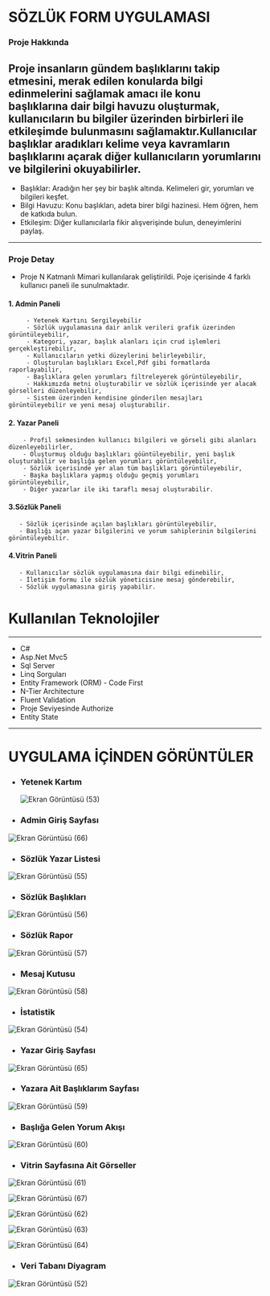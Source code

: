 # SÖZLÜK FORM UYGULAMASI

### Proje Hakkında 
Proje insanların gündem başlıklarını takip etmesini, merak edilen konularda bilgi edinmelerini sağlamak amacı ile
konu başlıklarına dair bilgi havuzu oluşturmak, kullanıcıların bu 
bilgiler üzerinden birbirleri ile etkileşimde bulunmasını sağlamaktır.Kullanıcılar başlıklar aradıkları
kelime veya kavramların başlıklarını açarak diğer kullanıcıların yorumlarını ve 
bilgilerini okuyabilirler.
---------------------------
- Başlıklar: Aradığın her şey bir başlık altında. Kelimeleri gir, yorumları ve bilgileri keşfet.
- Bilgi Havuzu: Konu başlıkları, adeta birer bilgi hazinesi. Hem öğren, hem de katkıda bulun.
- Etkileşim: Diğer kullanıcılarla fikir alışverişinde bulun, deneyimlerini paylaş.
--------------------
### Proje Detay
* Proje N Katmanlı Mimari kullanılarak geliştirildi. Poje içerisinde 4 farklı kullanıcı paneli ile sunulmaktadır.

####  1. Admin Paneli
         - Yetenek Kartını Sergileyebilir
         - Sözlük uygulamasına dair anlık verileri grafik üzerinden görüntüleyebilir,
         - Kategori, yazar, başlık alanları için crud işlemleri gerçekleştirebilir,
         - Kullanıcıların yetki düzeylerini belirleyebilir,
         - Oluşturulan başlıkları Excel,Pdf gibi formatlarda raporlayabilir,
         - Başlıklara gelen yorumları filtreleyerek görüntüleyebilir,
         - Hakkımızda metni oluşturabilir ve sözlük içerisinde yer alacak görselleri düzenleyebilir,
         - Sistem üzerinden kendisine gönderilen mesajları görüntüleyebilir ve yeni mesaj oluşturabilir.
     
#### 2. Yazar Paneli
        - Profil sekmesinden kullanıcı bilgileri ve görseli gibi alanları düzenleyebilirler,
        - Oluşturmuş olduğu başlıkları göüntüleyebilir, yeni başlık oluşturabilir ve başlığa gelen yorumları görüntüleyebilir,
        - Sözlük içerisinde yer alan tüm başlıkları görüntüleyebilir,
        - Başka başlıklara yapmış olduğu geçmiş yorumları görüntüleyebilir,
        - Diğer yazarlar ile iki taraflı mesaj oluşturabilir.

#### 3.Sözlük Paneli
       - Sözlük içerisinde açılan başlıkları görüntüleyebilir, 
       - Başlığı açan yazar bilgilerini ve yorum sahiplerinin bilgilerini görüntüleyebilir.

#### 4.Vitrin Paneli
       - Kullanıcılar sözlük uygulamasına dair bilgi edinebilir,
       - İletişim formu ile sözlük yöneticisine mesaj gönderebilir,
       - Sözlük uygulamasına giriş yapabilir.

# Kullanılan Teknolojiler
-------------------------------------------------------------------------
* C# 
* Asp.Net Mvc5
* Sql Server
* Linq Sorguları
* Entity Framework (ORM) - Code First
* N-Tier Architecture
* Fluent Validation
* Proje Seviyesinde Authorize
* Entity State
-------------------------------------------------------------------------
# UYGULAMA İÇİNDEN GÖRÜNTÜLER

* ### Yetenek Kartım
  ![Ekran Görüntüsü (53)](https://github.com/gozgirfaruk/MvcProjeKampi/assets/125920944/406bbf9a-ff58-4bbf-9e04-b033add082aa)


* ### Admin Giriş Sayfası
![Ekran Görüntüsü (66)](https://github.com/gozgirfaruk/MvcProjeKampi/assets/125920944/0901bbbf-81b3-44c9-922e-ca971fc557de)


* ### Sözlük Yazar Listesi
![Ekran Görüntüsü (55)](https://github.com/gozgirfaruk/MvcProjeKampi/assets/125920944/cabed2b6-48b0-489d-847c-c14bd20cb672)


* ### Sözlük Başlıkları 
![Ekran Görüntüsü (56)](https://github.com/gozgirfaruk/MvcProjeKampi/assets/125920944/82868da3-778b-4fde-af4f-ab864e0b9e60)


* ### Sözlük Rapor
![Ekran Görüntüsü (57)](https://github.com/gozgirfaruk/MvcProjeKampi/assets/125920944/46efd094-cb59-4a83-846c-4270fcf47315)


* ### Mesaj Kutusu
 ![Ekran Görüntüsü (58)](https://github.com/gozgirfaruk/MvcProjeKampi/assets/125920944/1975e6aa-c5f4-4469-974f-63aefcca93fe)


* ### İstatistik 
![Ekran Görüntüsü (54)](https://github.com/gozgirfaruk/MvcProjeKampi/assets/125920944/8794b497-3037-4749-8ef2-81ffa8f707a0)


* ### Yazar Giriş Sayfası
![Ekran Görüntüsü (65)](https://github.com/gozgirfaruk/MvcProjeKampi/assets/125920944/21e809b0-4a40-4332-94ea-85d5d426017b)


* ### Yazara Ait Başlıklarım Sayfası
![Ekran Görüntüsü (59)](https://github.com/gozgirfaruk/MvcProjeKampi/assets/125920944/3294591b-1aca-4c5b-9b4c-74789a1fe5b9)


* ### Başlığa Gelen Yorum Akışı
![Ekran Görüntüsü (60)](https://github.com/gozgirfaruk/MvcProjeKampi/assets/125920944/97b12642-04dd-4228-ad1e-3f436743b6c4)


* ### Vitrin Sayfasına Ait Görseller 
![Ekran Görüntüsü (61)](https://github.com/gozgirfaruk/MvcProjeKampi/assets/125920944/9ea27557-3c86-42aa-b939-4ab7e81ddfe7)


![Ekran Görüntüsü (67)](https://github.com/gozgirfaruk/MvcProjeKampi/assets/125920944/f183efd3-3219-479f-9f22-d23b71d4edf6)


![Ekran Görüntüsü (62)](https://github.com/gozgirfaruk/MvcProjeKampi/assets/125920944/a371b2c2-0f57-4aa8-8c18-c86c69c222e9)


![Ekran Görüntüsü (63)](https://github.com/gozgirfaruk/MvcProjeKampi/assets/125920944/32415f71-444f-4917-af02-5485f876f40f)


![Ekran Görüntüsü (64)](https://github.com/gozgirfaruk/MvcProjeKampi/assets/125920944/e57398ea-43d3-4230-ad4e-7e0b2366a659)


* ### Veri Tabanı Diyagram
![Ekran Görüntüsü (52)](https://github.com/gozgirfaruk/MvcProjeKampi/assets/125920944/7f4336e3-d7c8-4832-a424-8a0868a9e0e0)
